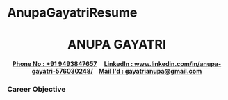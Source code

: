 # AnupaGayatriResume
<p>
  <h1 align ="center"> ANUPA GAYATRI </h1>
</p>
<p align="center">
  <b><u>Phone No : +91 9493847657</u> &nbsp;&nbsp;&nbsp;&nbsp;<u>LinkedIn : www.linkedin.com/in/anupa-gayatri-576030248/</u> &nbsp;&nbsp;&nbsp;<u>Mail I'd : gayatrianupa@gmail.com</u></b>
</p>
<p>
  <h3>Career Objective</h3>
</p>
